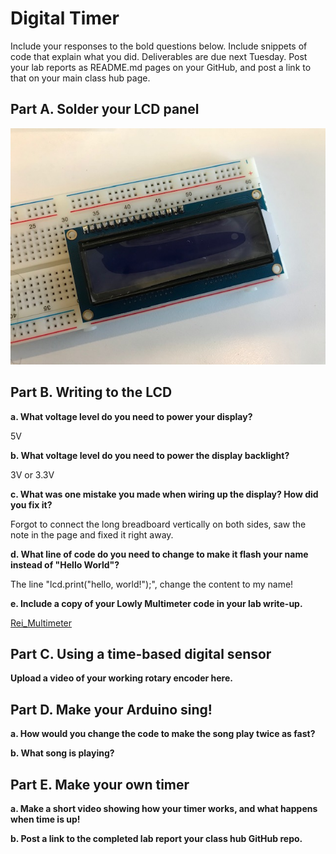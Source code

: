 # Digital Timer
 
Include your responses to the bold questions below. Include snippets of code that explain what you did. Deliverables are due next Tuesday. Post your lab reports as README.md pages on your GitHub, and post a link to that on your main class hub page.

## Part A. Solder your LCD panel

<img src="/Soldered LCD.jpeg">

## Part B. Writing to the LCD
 
**a. What voltage level do you need to power your display?**

5V

**b. What voltage level do you need to power the display backlight?**

3V or 3.3V 
  
**c. What was one mistake you made when wiring up the display? How did you fix it?**

Forgot to connect the long breadboard vertically on both sides, saw the note in the page and fixed it right away.

**d. What line of code do you need to change to make it flash your name instead of "Hello World"?**

The line "lcd.print("hello, world!");", change the content to my name!


**e. Include a copy of your Lowly Multimeter code in your lab write-up.**

[Rei_Multimeter](//github.com/wendy039474/IDD-Fa19-Lab2/blob/master/Rei_s_Multimeter.ino)

## Part C. Using a time-based digital sensor

**Upload a video of your working rotary encoder here.**


## Part D. Make your Arduino sing!

**a. How would you change the code to make the song play twice as fast?**
 
**b. What song is playing?**


## Part E. Make your own timer

**a. Make a short video showing how your timer works, and what happens when time is up!**

**b. Post a link to the completed lab report your class hub GitHub repo.**
